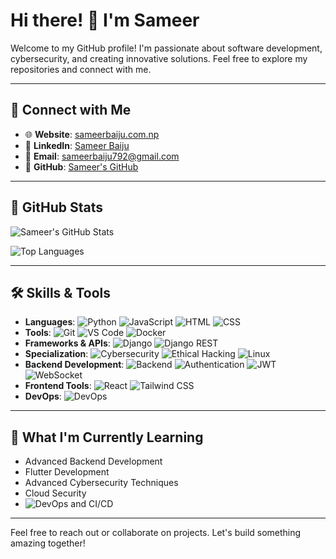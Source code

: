 # Hi there! 👋 I'm Sameer

Welcome to my GitHub profile! I'm passionate about software development, cybersecurity, and creating innovative solutions. Feel free to explore my repositories and connect with me.

---

## 🔗 Connect with Me

- 🌐 **Website**: [sameerbaiju.com.np](https://sameerbaiju.com.np)
- 💼 **LinkedIn**: [Sameer Baiju](https://www.linkedin.com/in/sameer-baiju-7a3054240/)
- 📧 **Email**: [sameerbaiju792@gmail.com](mailto:sameerbaiju792@gmail.com)
- 🐙 **GitHub**: [Sameer's GitHub](https://github.com/sameer266)

---

## 🌟 GitHub Stats

![Sameer's GitHub Stats](https://github-readme-stats.vercel.app/api?username=sameer266&show_icons=true&theme=radical)


![Top Languages](https://github-readme-stats.vercel.app/api/top-langs/?username=sameer&layout=compact&theme=radical)

---

## 🛠️ Skills & Tools

- **Languages**: ![Python](https://img.shields.io/badge/Python-3776AB?style=flat&logo=python&logoColor=white) ![JavaScript](https://img.shields.io/badge/JavaScript-F7DF1E?style=flat&logo=javascript&logoColor=black) ![HTML](https://img.shields.io/badge/HTML-E34F26?style=flat&logo=html5&logoColor=white) ![CSS](https://img.shields.io/badge/CSS-1572B6?style=flat&logo=css3&logoColor=white)
- **Tools**: ![Git](https://img.shields.io/badge/Git-F05032?style=flat&logo=git&logoColor=white) ![VS Code](https://img.shields.io/badge/VS%20Code-0078D4?style=flat&logo=visualstudiocode&logoColor=white) ![Docker](https://img.shields.io/badge/Docker-2496ED?style=flat&logo=docker&logoColor=white)
- **Frameworks & APIs**: ![Django](https://img.shields.io/badge/Django-092E20?style=flat&logo=django&logoColor=white) ![Django REST](https://img.shields.io/badge/Django%20REST-092E20?style=flat&logo=django&logoColor=white)
- **Specialization**: ![Cybersecurity](https://img.shields.io/badge/Security-FF0000?style=flat&logo=protonvpn&logoColor=white) ![Ethical Hacking](https://img.shields.io/badge/Ethical%20Hacking-000000?style=flat&logo=hackthebox&logoColor=white) ![Linux](https://img.shields.io/badge/Linux-FCC624?style=flat&logo=linux&logoColor=black)
- **Backend Development**: ![Backend](https://img.shields.io/badge/Backend-0078D4?style=flat&logo=backendless&logoColor=white) ![Authentication](https://img.shields.io/badge/Auth-00C7B7?style=flat&logo=auth0&logoColor=white) ![JWT](https://img.shields.io/badge/JWT-000000?style=flat&logo=jsonwebtokens&logoColor=white) ![WebSocket](https://img.shields.io/badge/WebSocket-000000?style=flat&logo=socket.io&logoColor=white)
- **Frontend Tools**: ![React](https://img.shields.io/badge/React-61DAFB?style=flat&logo=react&logoColor=black) ![Tailwind CSS](https://img.shields.io/badge/TailwindCSS-06B6D4?style=flat&logo=tailwindcss&logoColor=white)
- **DevOps**: ![DevOps](https://img.shields.io/badge/DevOps-0078D4?style=flat&logo=azurepipelines&logoColor=white)

---

## 🌱 What I'm Currently Learning

- Advanced Backend Development
- Flutter Development
- Advanced Cybersecurity Techniques
- Cloud Security
- ![DevOps](https://img.shields.io/badge/DevOps-0078D4?style=flat&logo=azurepipelines&logoColor=white) and CI/CD

---

Feel free to reach out or collaborate on projects. Let's build something amazing together!
